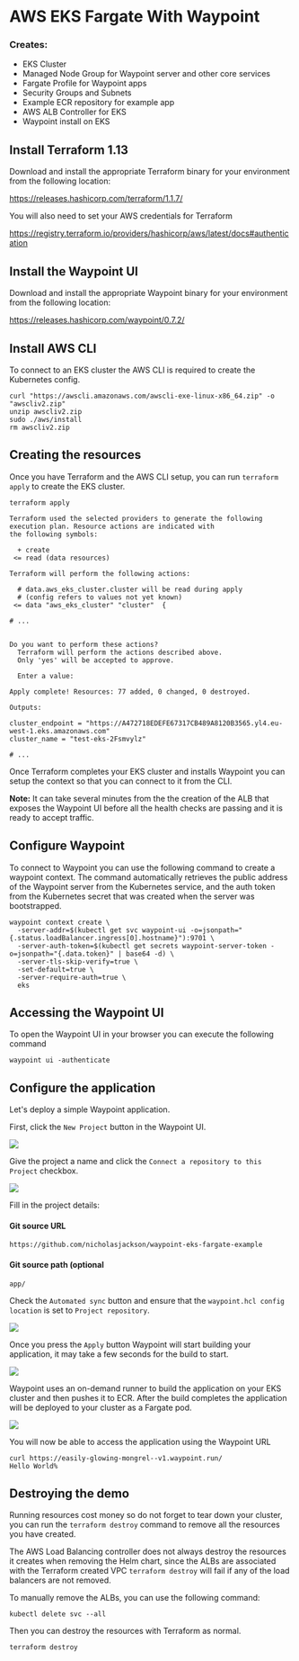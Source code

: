 # AWS EKS Fargate With Waypoint


### Creates:

* EKS Cluster
* Managed Node Group for Waypoint server and other core services
* Fargate Profile for Waypoint apps
* Security Groups and Subnets
* Example ECR repository for example app
* AWS ALB Controller for EKS
* Waypoint install on EKS

## Install Terraform 1.13
Download and install the appropriate Terraform binary for your environment from the following location:

https://releases.hashicorp.com/terraform/1.1.7/

You will also need to set your AWS credentials for Terraform

https://registry.terraform.io/providers/hashicorp/aws/latest/docs#authentication

## Install the Waypoint UI
Download and install the appropriate Waypoint binary for your environment from the following location:

https://releases.hashicorp.com/waypoint/0.7.2/

## Install AWS CLI
To connect to an EKS cluster the AWS CLI is required to create the Kubernetes config.

```shell
curl "https://awscli.amazonaws.com/awscli-exe-linux-x86_64.zip" -o "awscliv2.zip"
unzip awscliv2.zip
sudo ./aws/install
rm awscliv2.zip
```

## Creating the resources

Once you have Terraform and the AWS CLI setup, you can run `terraform apply` to create the EKS cluster.

```shell
terraform apply
```

```shell
Terraform used the selected providers to generate the following execution plan. Resource actions are indicated with 
the following symbols:

  + create
 <= read (data resources)

Terraform will perform the following actions:

  # data.aws_eks_cluster.cluster will be read during apply
  # (config refers to values not yet known)
 <= data "aws_eks_cluster" "cluster"  {

# ...


Do you want to perform these actions?
  Terraform will perform the actions described above.
  Only 'yes' will be accepted to approve.

  Enter a value:
```

```
Apply complete! Resources: 77 added, 0 changed, 0 destroyed.

Outputs:

cluster_endpoint = "https://A472718EDEFE67317CB489A8120B3565.yl4.eu-west-1.eks.amazonaws.com"
cluster_name = "test-eks-2Fsmvylz"

# ...
```

Once Terraform completes your EKS cluster and installs Waypoint you can setup the context so that you can 
connect to it from the CLI. 

**Note:** It can take several minutes from the the creation of the ALB that exposes
the Waypoint UI before all the health checks are passing and it is ready to accept traffic.

## Configure Waypoint

To connect to Waypoint you can use the following command to create a waypoint context. The command automatically
retrieves the public address of the Waypoint server from the Kubernetes service, and the auth token from the 
Kubernetes secret that was created when the server was bootstrapped.

```shell
waypoint context create \
  -server-addr=$(kubectl get svc waypoint-ui -o=jsonpath="{.status.loadBalancer.ingress[0].hostname}"):9701 \
  -server-auth-token=$(kubectl get secrets waypoint-server-token -o=jsonpath="{.data.token}" | base64 -d) \
  -server-tls-skip-verify=true \
  -set-default=true \
  -server-require-auth=true \
  eks
```

## Accessing the Waypoint UI

To open the Waypoint UI in your browser you can execute the following command

```shell
waypoint ui -authenticate
```

## Configure the application
Let's deploy a simple Waypoint application.

First, click the `New Project` button in the Waypoint UI.

![](./images/waypoint_1.png)

Give the project a name and click the `Connect a repository to this Project` checkbox.

![](./images/waypoint_2.png)

Fill in the project details:

#### Git source URL ####

```
https://github.com/nicholasjackson/waypoint-eks-fargate-example
```

#### Git source path (optional ####

```
app/
```

Check the `Automated sync` button and ensure that the `waypoint.hcl config location` is set to `Project repository`.

![](./images/waypoint_3.png)

Once you press the `Apply` button Waypoint will start building your application, it may take a few seconds for the build to start.

![](./images/waypoint_4.png)

Waypoint uses an on-demand runner to build the application on your EKS cluster and then pushes it to ECR. After the build completes
the application will be deployed to your cluster as a Fargate pod.

![](./images/waypoint_5.png)

You will now be able to access the application using the Waypoint URL

```shell
curl https://easily-glowing-mongrel--v1.waypoint.run/
Hello World% 
```

## Destroying the demo

Running resources cost money so do not forget to tear down your cluster, you can run the `terraform destroy` command to remove 
all the resources you have created.

The AWS Load Balancing controller does not always destroy the resources it creates when removing the Helm chart, since the 
ALBs are associated with the Terraform created VPC `terraform destroy` will fail if any of the load balancers are not removed.

To manually remove the ALBs, you can use the following command:

```shell
kubectl delete svc --all
```

Then you can destroy the resources with Terraform as normal.

```shell
terraform destroy
```
